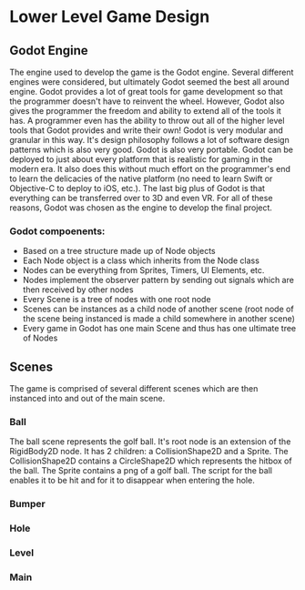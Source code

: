 # Lower Level Game Design

## Godot Engine
The engine used to develop the game is the Godot engine. Several different engines were considered, but ultimately Godot seemed the best all around engine. Godot provides a lot of great tools for game development so that the programmer doesn't have to reinvent the wheel. However, Godot also gives the programmer the freedom and ability to extend all of the tools it has. A programmer even has the ability to throw out all of the higher level tools that Godot provides and write their own! Godot is very modular and granular in this way. It's design philosophy follows a lot of software design patterns which is also very good. Godot is also very portable. Godot can be deployed to just about every platform that is realistic for gaming in the modern era. It also does this without much effort on the programmer's end to learn the delicacies of the native platform (no need to learn Swift or Objective-C to deploy to iOS, etc.). The last big plus of Godot is that everything can be transferred over to 3D and even VR. For all of these reasons, Godot was chosen as the engine to develop the final project. 

### Godot compoenents:
- Based on a tree structure made up of Node objects
- Each Node object is a class which inherits from the Node class
- Nodes can be everything from Sprites, Timers, UI Elements, etc.
- Nodes implement the observer pattern by sending out signals which are then received by other nodes
- Every Scene is a tree of nodes with one root node
- Scenes can be instances as a child node of another scene (root node of the scene being instanced is made a child somewhere in another scene)
- Every game in Godot has one main Scene and thus has one ultimate tree of Nodes

## Scenes
The game is comprised of several different scenes which are then instanced into and out of the main scene.

### Ball
The ball scene represents the golf ball. It's root node is an extension of the RigidBody2D node. It has 2 children: a CollisionShape2D and a Sprite. The CollisionShape2D contains a CircleShape2D which represents the hitbox of the ball. The Sprite contains a png of a golf ball. The script for the ball enables it to be hit and for it to disappear when entering the hole.

### Bumper

### Hole

### Level

### Main